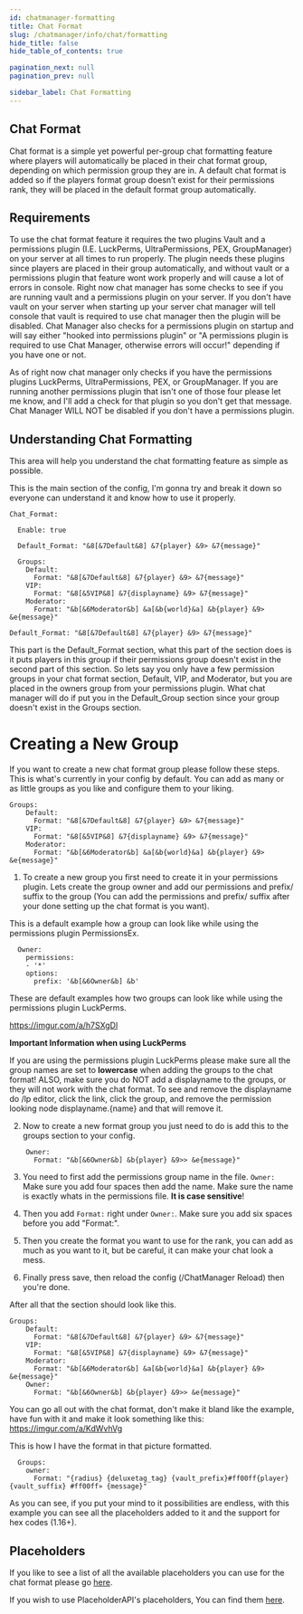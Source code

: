 ```yaml
---
id: chatmanager-formatting
title: Chat Format
slug: /chatmanager/info/chat/formatting
hide_title: false
hide_table_of_contents: true

pagination_next: null
pagination_prev: null

sidebar_label: Chat Formatting
---
```

## Chat Format
Chat format is a simple yet powerful per-group chat formatting feature where players will automatically be placed in their chat format group, 
depending on which permission group they are in. A default chat format is added so if the players format group doesn’t exist for their permissions rank, they will be placed in the default format group automatically.

## Requirements
To use the chat format feature it requires the two plugins Vault and a permissions plugin (I.E. LuckPerms, UltraPermissions, PEX, GroupManager) on your server at all times to run properly. 
The plugin needs these plugins since players are placed in their group automatically, and without vault or a permissions plugin that feature wont work properly and will cause a lot of errors in console. 
Right now chat manager has some checks to see if you are running vault and a permissions plugin on your server. If you don't have vault on your server when starting up your server chat manager will tell console that vault is required to use chat manager then the plugin will be disabled. 
Chat Manager also checks for a permissions plugin on startup and will say either "hooked into permissions plugin" or "A permissions plugin is required to use Chat Manager, otherwise errors will occur!" depending if you have one or not.

As of right now chat manager only checks if you have the permissions plugins LuckPerms, UltraPermissions, PEX, or GroupManager. 
If you are running another permissions plugin that isn't one of those four please let me know, and I'll add a check for that plugin so you don't get that message. 
Chat Manager WILL NOT be disabled if you don't have a permissions plugin.

## Understanding Chat Formatting
This area will help you understand the chat formatting feature as simple as possible.

This is the main section of the config, I'm gonna try and break it down so everyone can understand it and know how to use it properly.
```
Chat_Format:

  Enable: true

  Default_Format: "&8[&7Default&8] &7{player} &9> &7{message}"

  Groups:
    Default: 
      Format: "&8[&7Default&8] &7{player} &9> &7{message}"
    VIP: 
      Format: "&8[&5VIP&8] &7{displayname} &9> &7{message}"
    Moderator: 
      Format: "&b[&6Moderator&b] &a[&b{world}&a] &b{player} &9> &e{message}"
```

```  
Default_Format: "&8[&7Default&8] &7{player} &9> &7{message}" 
```

This part is the Default_Format section, what this part of the section does is it puts players in this group if their permissions group doesn't exist in the second part of this section.
So lets say you only have a few permission groups in your chat format section, Default, VIP, and Moderator, but you are placed in the owners group from your permissions plugin. What chat manager will do if put you in the Default_Group section since your group doesn't exist in the Groups section.

# Creating a New Group
If you want to create a new chat format group please follow these steps.
This is what's currently in your config by default. You can add as many or as little groups as you like and configure them to your liking.
```
Groups:
    Default: 
      Format: "&8[&7Default&8] &7{player} &9> &7{message}"
    VIP: 
      Format: "&8[&5VIP&8] &7{displayname} &9> &7{message}"
    Moderator: 
      Format: "&b[&6Moderator&b] &a[&b{world}&a] &b{player} &9> &e{message}"
```

1. To create a new group you first need to create it in your permissions plugin.
   Lets create the group owner and add our permissions and prefix/ suffix to the group (You can add the permissions and prefix/ suffix after your done setting up the chat format is you want).

This is a default example how a group can look like while using the permissions plugin PermissionsEx.
```  
  Owner:
    permissions:
    - '*'
    options:
      prefix: '&b[&6Owner&b] &b'
```
These are default examples how two groups can look like while using the permissions plugin LuckPerms.

https://imgur.com/a/h7SXgDl

**Important Information when using LuckPerms**

If you are using the permissions plugin LuckPerms please make sure all the group names are set to **lowercase** when adding the groups to the chat format! ALSO, make sure you do NOT add a displayname to the groups, or they will not work with the chat format. 
To see and remove the displayname do /lp editor, click the link, click the group, and remove the permission looking node displayname.{name} and that will remove it.

2. Now to create a new format group you just need to do is add this to the groups section to your config.

```
    Owner:
      Format: "&b[&6Owner&b] &b{player} &9>> &e{message}"
```

3. You need to first add the permissions group name in the file. `Owner:` Make sure you add four spaces then add the name. Make sure the name is exactly whats in the permissions file. **It is case sensitive**!

4. Then you add `Format:` right under `Owner:`. Make sure you add six spaces before you add "Format:".

5. Then you create the format you want to use for the rank, you can add as much as you want to it, but be careful, it can make your chat look a mess.

6. Finally press save, then reload the config (/ChatManager Reload) then you're done.

After all that the section should look like this.
```
Groups:
    Default: 
      Format: "&8[&7Default&8] &7{player} &9> &7{message}"
    VIP: 
      Format: "&8[&5VIP&8] &7{displayname} &9> &7{message}"
    Moderator: 
      Format: "&b[&6Moderator&b] &a[&b{world}&a] &b{player} &9> &e{message}"
    Owner:
      Format: "&b[&6Owner&b] &b{player} &9>> &e{message}"
```

You can go all out with the chat format, don't make it bland like the example, have fun with it and make it look something like this: https://imgur.com/a/KdWvhVg

This is how I have the format in that picture formatted.

```
  Groups:
    owner:
      Format: "{radius} {deluxetag_tag} {vault_prefix}#ff00ff{player}{vault_suffix} #ff00ff» {message}"
```

As you can see, if you put your mind to it possibilities are endless, with this example you can see all the placeholders added to it and the support for hex codes (1.16+).

## Placeholders
If you like to see a list of all the available placeholders you can use for the chat format please go [here](../placeholders).

If you wish to use PlaceholderAPI's placeholders, You can find them [here](https://wiki.placeholderapi.com/users/placeholder-list/#).